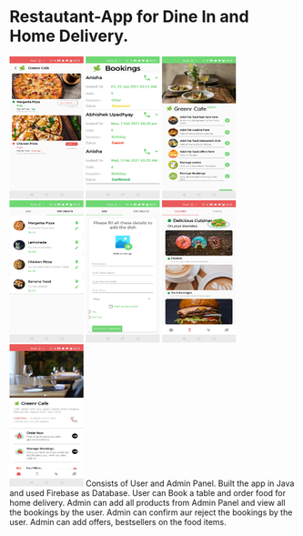 # Restautant-App for Dine In and Home Delivery.
<img src ="Screenshot_20210725-220711.jpg" width="130" height="250"/>
<img src ="Screenshot_20210725-220621.jpg" width="130" height="250"/>
<img src ="Screenshot_20210725-220610.jpg" width="130" height="250"/>
<img src ="Screenshot_20210725-220631.jpg" width="130" height="250"/>
<img src ="Screenshot_20210725-220632.jpg" width="130" height="250"/>
<img src ="Screenshot_20210725-220700.jpg" width="130" height="250"/>
<img src ="Screenshot_20210725-220653.jpg" width="130" height="250"/>
Consists of User and Admin Panel.
Built the app in Java and used Firebase as Database.
User can Book a table and order food for home delivery.
Admin can add all products from Admin Panel and view all the bookings by the user.
Admin can confirm aur reject the bookings by the user.
Admin can add offers, bestsellers on the food items.

